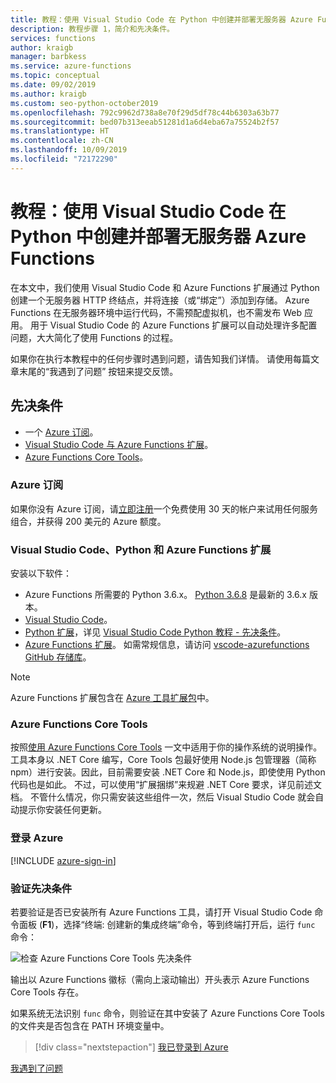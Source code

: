 ```yaml
---
title: 教程：使用 Visual Studio Code 在 Python 中创建并部署无服务器 Azure Functions
description: 教程步骤 1，简介和先决条件。
services: functions
author: kraigb
manager: barbkess
ms.service: azure-functions
ms.topic: conceptual
ms.date: 09/02/2019
ms.author: kraigb
ms.custom: seo-python-october2019
ms.openlocfilehash: 792c9962d738a8e70f29d5df78c44b6303a63b77
ms.sourcegitcommit: bed07b313eeab51281d1a6d4eba67a75524b2f57
ms.translationtype: HT
ms.contentlocale: zh-CN
ms.lasthandoff: 10/09/2019
ms.locfileid: "72172290"
---
```

# <a name="tutorial-create-and-deploy-serverless-azure-functions-in-python-with-visual-studio-code"></a>教程：使用 Visual Studio Code 在 Python 中创建并部署无服务器 Azure Functions

在本文中，我们使用 Visual Studio Code 和 Azure Functions 扩展通过 Python 创建一个无服务器 HTTP 终结点，并将连接（或“绑定”）添加到存储。 Azure Functions 在无服务器环境中运行代码，不需预配虚拟机，也不需发布 Web 应用。 用于 Visual Studio Code 的 Azure Functions 扩展可以自动处理许多配置问题，大大简化了使用 Functions 的过程。

如果你在执行本教程中的任何步骤时遇到问题，请告知我们详情。 请使用每篇文章末尾的“我遇到了问题”  按钮来提交反馈。

## <a name="prerequisites"></a>先决条件

- 一个 [Azure 订阅](#azure-subscription)。
- [Visual Studio Code 与 Azure Functions 扩展](#visual-studio-code-python-and-the-azure-functions-extension)。
- [Azure Functions Core Tools](#azure-functions-core-tools)。

### <a name="azure-subscription"></a>Azure 订阅

如果你没有 Azure 订阅，请[立即注册](https://azure.microsoft.com/free/?utm_source=campaign&utm_campaign=vscode-tutorial-functions-extension&mktingSource=vscode-tutorial-functions-extension)一个免费使用 30 天的帐户来试用任何服务组合，并获得 200 美元的 Azure 额度。

### <a name="visual-studio-code-python-and-the-azure-functions-extension"></a>Visual Studio Code、Python 和 Azure Functions 扩展

安装以下软件：

- Azure Functions 所需要的 Python 3.6.x。 [Python 3.6.8](https://www.python.org/downloads/release/python-368/) 是最新的 3.6.x 版本。
- [Visual Studio Code](https://code.visualstudio.com/)。
- [Python 扩展](https://marketplace.visualstudio.com/items?itemName=ms-python.python)，详见 [Visual Studio Code Python 教程 - 先决条件](https://code.visualstudio.com/docs/python/python-tutorial)。
- [Azure Functions 扩展](https://marketplace.visualstudio.com/items?itemName=ms-azuretools.vscode-azurefunctions)。 如需常规信息，请访问 [vscode-azurefunctions GitHub 存储库](https://github.com/Microsoft/vscode-azurefunctions)。

> [!NOTE]
> Azure Functions 扩展包含在 [Azure 工具扩展包](https://marketplace.visualstudio.com/items?itemName=ms-vscode.vscode-node-azure-pack)中。

### <a name="azure-functions-core-tools"></a>Azure Functions Core Tools

按照[使用 Azure Functions Core Tools](/azure/azure-functions/functions-run-local#v2) 一文中适用于你的操作系统的说明操作。 工具本身以 .NET Core 编写，Core Tools 包最好使用 Node.js 包管理器（简称 npm）进行安装。因此，目前需要安装 .NET Core 和 Node.js，即使使用 Python 代码也是如此。 不过，可以使用“扩展捆绑”来规避 .NET Core 要求，详见前述文档。 不管什么情况，你只需安装这些组件一次，然后 Visual Studio Code 就会自动提示你安装任何更新。

### <a name="sign-in-to-azure"></a>登录 Azure

[!INCLUDE [azure-sign-in](includes/azure-sign-in.md)]

### <a name="verify-prerequisites"></a>验证先决条件

若要验证是否已安装所有 Azure Functions 工具，请打开 Visual Studio Code 命令面板 (**F1**)，选择“终端:  创建新的集成终端”命令，等到终端打开后，运行 `func` 命令：

![检查 Azure Functions Core Tools 先决条件](media/tutorial-vs-code-serverless-python/check-prereqs.png)

输出以 Azure Functions 徽标（需向上滚动输出）开头表示 Azure Functions Core Tools 存在。

如果系统无法识别 `func` 命令，则验证在其中安装了 Azure Functions Core Tools 的文件夹是否包含在 PATH 环境变量中。

> [!div class="nextstepaction"]
> [我已登录到 Azure](tutorial-vs-code-serverless-python-02.md)

[我遇到了问题](https://www.research.net/r/PWZWZ52?tutorial=vscode-functions-python&step=01-verify-prerequisites)
